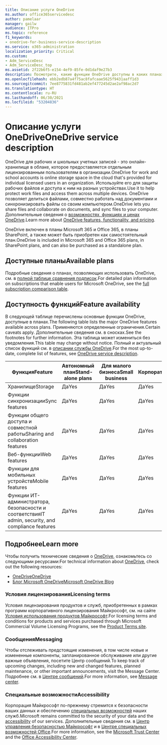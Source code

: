 ```yaml
---
title: Описание услуги OneDrive
ms.author: office365servicedesc
author: pamelaar
manager: gailw
audience: ITPro
ms.topic: reference
f1_keywords:
- onedrive-for-business-service-description
ms.service: o365-administration
localization_priority: Critical
ms.custom:
- Adm_ServiceDesc
- Adm_ServiceDesc_top
ms.assetid: 2f22b6f5-e154-4ef9-85fe-0d1daf9e27b3
description: Посмотрите, какие функции OneDrive доступны в каких планах.
ms.openlocfilehash: ebb2edb87a4f75ac8fafcaae5625f9431aaff1d3
ms.sourcegitcommit: 7ee8775831fd481ab2ef477245d2ae2af98ac2d7
ms.translationtype: HT
ms.contentlocale: ru-RU
ms.lasthandoff: 06/30/2021
ms.locfileid: "53204836"
---
```

# <a name="onedrive-service-description"></a><span data-ttu-id="49445-103">Описание услуги OneDrive</span><span class="sxs-lookup"><span data-stu-id="49445-103">OneDrive service description</span></span>

<span data-ttu-id="49445-104">OneDrive для рабочих и школьных учетных записей - это онлайн-хранилище в облаке, которое предоставляется отдельным лицензированным пользователям в организации.</span><span class="sxs-lookup"><span data-stu-id="49445-104">OneDrive for work and school accounts is online storage space in the cloud that's provided for individual licensed users in an organization.</span></span> <span data-ttu-id="49445-105">Используйте его для защиты рабочих файлов и доступа к ним на разных устройствах.</span><span class="sxs-lookup"><span data-stu-id="49445-105">Use it to help protect work files and access them across multiple devices.</span></span> <span data-ttu-id="49445-106">OneDrive позволяет делиться файлами, совместно работать над документами и синхронизировать файлы со своим компьютером.</span><span class="sxs-lookup"><span data-stu-id="49445-106">OneDrive lets you share files and collaborate on documents, and sync files to your computer.</span></span> <span data-ttu-id="49445-107">Дополнительные сведения о [возможностях, функциях и ценах OneDrive](https://www.microsoft.com/microsoft-365/onedrive/onedrive-for-business).</span><span class="sxs-lookup"><span data-stu-id="49445-107">Learn more about [OneDrive features, functionality, and pricing](https://www.microsoft.com/microsoft-365/onedrive/onedrive-for-business).</span></span>

<span data-ttu-id="49445-108">OneDrive включен в планы Microsoft 365 и Office 365, в планы SharePoint, а также может быть приобретен как самостоятельный план.</span><span class="sxs-lookup"><span data-stu-id="49445-108">OneDrive is included in Microsoft 365 and Office 365 plans, in SharePoint plans, and can also be purchased as a standalone plan.</span></span>

## <a name="available-plans"></a><span data-ttu-id="49445-109">Доступные планы</span><span class="sxs-lookup"><span data-stu-id="49445-109">Available plans</span></span>

<span data-ttu-id="49445-110">Подробные сведения о планах, позволяющих использовать OneDrive, см. в [полной таблице сравнения подписок](https://go.microsoft.com/fwlink/?linkid=2139145).</span><span class="sxs-lookup"><span data-stu-id="49445-110">For detailed plan information on subscriptions that enable users for Microsoft OneDrive, see the [full subscription comparison table](https://go.microsoft.com/fwlink/?linkid=2139145).</span></span>

## <a name="feature-availability"></a><span data-ttu-id="49445-111">Доступность функций</span><span class="sxs-lookup"><span data-stu-id="49445-111">Feature availability</span></span>

<span data-ttu-id="49445-112">В следующей таблице перечислены основные функции OneDrive, доступные в планах.</span><span class="sxs-lookup"><span data-stu-id="49445-112">The following table lists the major OneDrive features available across plans.</span></span> <span data-ttu-id="49445-113">Применяются определенные ограничения.</span><span class="sxs-lookup"><span data-stu-id="49445-113">Certain caveats apply.</span></span> <span data-ttu-id="49445-114">Дополнительные сведения см. в сносках.</span><span class="sxs-lookup"><span data-stu-id="49445-114">See the footnotes for further information.</span></span> <span data-ttu-id="49445-115">Эта таблица может измениться без уведомления.</span><span class="sxs-lookup"><span data-stu-id="49445-115">This table may change without notice.</span></span> <span data-ttu-id="49445-116">Полный и актуальный список функций см. в [описании службы OneDrive](/office365/servicedescriptions/onedrive-for-business-service-description).</span><span class="sxs-lookup"><span data-stu-id="49445-116">For the most up-to-date, complete list of features, see [OneDrive service description](/office365/servicedescriptions/onedrive-for-business-service-description).</span></span>

| <span data-ttu-id="49445-117">Функция</span><span class="sxs-lookup"><span data-stu-id="49445-117">Feature</span></span> | <span data-ttu-id="49445-118">Автономный план</span><span class="sxs-lookup"><span data-stu-id="49445-118">Stand-alone plans</span></span> | <span data-ttu-id="49445-119">Для малого бизнеса</span><span class="sxs-lookup"><span data-stu-id="49445-119">Small business</span></span> | <span data-ttu-id="49445-120">Корпоративный</span><span class="sxs-lookup"><span data-stu-id="49445-120">Enterprise</span></span> | <span data-ttu-id="49445-121">Для образования</span><span class="sxs-lookup"><span data-stu-id="49445-121">Education</span></span> | <span data-ttu-id="49445-122">Государственные организации</span><span class="sxs-lookup"><span data-stu-id="49445-122">Government</span></span> | <span data-ttu-id="49445-123">Некоммерческие организации</span><span class="sxs-lookup"><span data-stu-id="49445-123">Nonprofits</span></span>  |
|---------|-------------------|----------------|------------|-----------|------------|-------------|
| <span data-ttu-id="49445-124">Хранилище</span><span class="sxs-lookup"><span data-stu-id="49445-124">Storage</span></span> | <span data-ttu-id="49445-125">Да</span><span class="sxs-lookup"><span data-stu-id="49445-125">Yes</span></span> | <span data-ttu-id="49445-126">Да</span><span class="sxs-lookup"><span data-stu-id="49445-126">Yes</span></span> | <span data-ttu-id="49445-127">Да</span><span class="sxs-lookup"><span data-stu-id="49445-127">Yes</span></span> | <span data-ttu-id="49445-128">Да</span><span class="sxs-lookup"><span data-stu-id="49445-128">Yes</span></span> | <span data-ttu-id="49445-129">Да</span><span class="sxs-lookup"><span data-stu-id="49445-129">Yes</span></span> | <span data-ttu-id="49445-130">Да</span><span class="sxs-lookup"><span data-stu-id="49445-130">Yes</span></span> |
| <span data-ttu-id="49445-131">Функции синхронизации</span><span class="sxs-lookup"><span data-stu-id="49445-131">Sync features</span></span> | <span data-ttu-id="49445-132">Да</span><span class="sxs-lookup"><span data-stu-id="49445-132">Yes</span></span> | <span data-ttu-id="49445-133">Да</span><span class="sxs-lookup"><span data-stu-id="49445-133">Yes</span></span> | <span data-ttu-id="49445-134">Да</span><span class="sxs-lookup"><span data-stu-id="49445-134">Yes</span></span> | <span data-ttu-id="49445-135">Да</span><span class="sxs-lookup"><span data-stu-id="49445-135">Yes</span></span> | <span data-ttu-id="49445-136">Да</span><span class="sxs-lookup"><span data-stu-id="49445-136">Yes</span></span> | <span data-ttu-id="49445-137">Да</span><span class="sxs-lookup"><span data-stu-id="49445-137">Yes</span></span> |
| <span data-ttu-id="49445-138">Функции общего доступа и совместной работы</span><span class="sxs-lookup"><span data-stu-id="49445-138">Sharing and collaboration features</span></span> | <span data-ttu-id="49445-139">Да</span><span class="sxs-lookup"><span data-stu-id="49445-139">Yes</span></span> | <span data-ttu-id="49445-140">Да</span><span class="sxs-lookup"><span data-stu-id="49445-140">Yes</span></span> | <span data-ttu-id="49445-141">Да</span><span class="sxs-lookup"><span data-stu-id="49445-141">Yes</span></span> | <span data-ttu-id="49445-142">Да</span><span class="sxs-lookup"><span data-stu-id="49445-142">Yes</span></span> | <span data-ttu-id="49445-143">Да</span><span class="sxs-lookup"><span data-stu-id="49445-143">Yes</span></span> | <span data-ttu-id="49445-144">Да</span><span class="sxs-lookup"><span data-stu-id="49445-144">Yes</span></span> |
| <span data-ttu-id="49445-145">Веб-функции</span><span class="sxs-lookup"><span data-stu-id="49445-145">Web features</span></span> | <span data-ttu-id="49445-146">Да</span><span class="sxs-lookup"><span data-stu-id="49445-146">Yes</span></span> | <span data-ttu-id="49445-147">Да</span><span class="sxs-lookup"><span data-stu-id="49445-147">Yes</span></span> | <span data-ttu-id="49445-148">Да</span><span class="sxs-lookup"><span data-stu-id="49445-148">Yes</span></span> | <span data-ttu-id="49445-149">Да</span><span class="sxs-lookup"><span data-stu-id="49445-149">Yes</span></span> | <span data-ttu-id="49445-150">Да</span><span class="sxs-lookup"><span data-stu-id="49445-150">Yes</span></span> | <span data-ttu-id="49445-151">Да</span><span class="sxs-lookup"><span data-stu-id="49445-151">Yes</span></span> |
| <span data-ttu-id="49445-152">Функции для мобильных устройств</span><span class="sxs-lookup"><span data-stu-id="49445-152">Mobile features</span></span> | <span data-ttu-id="49445-153">Да</span><span class="sxs-lookup"><span data-stu-id="49445-153">Yes</span></span> | <span data-ttu-id="49445-154">Да</span><span class="sxs-lookup"><span data-stu-id="49445-154">Yes</span></span> | <span data-ttu-id="49445-155">Да</span><span class="sxs-lookup"><span data-stu-id="49445-155">Yes</span></span> | <span data-ttu-id="49445-156">Да</span><span class="sxs-lookup"><span data-stu-id="49445-156">Yes</span></span> | <span data-ttu-id="49445-157">Да</span><span class="sxs-lookup"><span data-stu-id="49445-157">Yes</span></span> | <span data-ttu-id="49445-158">Да</span><span class="sxs-lookup"><span data-stu-id="49445-158">Yes</span></span> |
| <span data-ttu-id="49445-159">Функции ИТ-администратора, безопасности и соответствия</span><span class="sxs-lookup"><span data-stu-id="49445-159">IT admin, security, and compliance features</span></span> | <span data-ttu-id="49445-160">Да</span><span class="sxs-lookup"><span data-stu-id="49445-160">Yes</span></span> | <span data-ttu-id="49445-161">Да</span><span class="sxs-lookup"><span data-stu-id="49445-161">Yes</span></span> | <span data-ttu-id="49445-162">Да</span><span class="sxs-lookup"><span data-stu-id="49445-162">Yes</span></span> | <span data-ttu-id="49445-163">Да</span><span class="sxs-lookup"><span data-stu-id="49445-163">Yes</span></span> | <span data-ttu-id="49445-164">Да</span><span class="sxs-lookup"><span data-stu-id="49445-164">Yes</span></span> | <span data-ttu-id="49445-165">Да</span><span class="sxs-lookup"><span data-stu-id="49445-165">Yes</span></span> |

## <a name="learn-more"></a><span data-ttu-id="49445-166">Подробнее</span><span class="sxs-lookup"><span data-stu-id="49445-166">Learn more</span></span>

<span data-ttu-id="49445-167">Чтобы получить технические сведения о [OneDrive](https://www.microsoft.com/microsoft-365/onedrive/onedrive-for-business), ознакомьтесь со следующими ресурсами:</span><span class="sxs-lookup"><span data-stu-id="49445-167">For technical information about [OneDrive](https://www.microsoft.com/microsoft-365/onedrive/onedrive-for-business), check out the following resources:</span></span>

- [<span data-ttu-id="49445-168">OneDrive</span><span class="sxs-lookup"><span data-stu-id="49445-168">OneDrive</span></span>](/onedrive/onedrive)
- [<span data-ttu-id="49445-169">Блог Microsoft OneDrive</span><span class="sxs-lookup"><span data-stu-id="49445-169">Microsoft OneDrive Blog</span></span>](https://techcommunity.microsoft.com/t5/microsoft-onedrive-blog/bg-p/OneDriveBlog)

### <a name="licensing-terms"></a><span data-ttu-id="49445-170">Условия лицензирования</span><span class="sxs-lookup"><span data-stu-id="49445-170">Licensing terms</span></span>

<span data-ttu-id="49445-171">Условия лицензирования продуктов и служб, приобретенных в рамках программ корпоративного лицензирования Майкрософт, см. на сайте [Условия использования продуктов Майкрософт](https://www.microsoft.com/licensing/terms/).</span><span class="sxs-lookup"><span data-stu-id="49445-171">For licensing terms and conditions for products and services purchased through Microsoft Commercial Volume Licensing Programs, see the [Product Terms site](https://www.microsoft.com/licensing/terms/).</span></span>

### <a name="messaging"></a><span data-ttu-id="49445-172">Сообщения</span><span class="sxs-lookup"><span data-stu-id="49445-172">Messaging</span></span>

<span data-ttu-id="49445-173">Чтобы отслеживать предстоящие изменения, в том числе новые и измененные компоненты, запланированное обслуживание или другие важные объявления, посетите Центр сообщений.</span><span class="sxs-lookup"><span data-stu-id="49445-173">To keep track of upcoming changes, including new and changed features, planned maintenance, or other important announcements, visit the Message Center.</span></span> <span data-ttu-id="49445-174">Подробнее см. в [Центре сообщений](/microsoft-365/admin/manage/message-center).</span><span class="sxs-lookup"><span data-stu-id="49445-174">For more information, see [Message center](/microsoft-365/admin/manage/message-center).</span></span>

### <a name="accessibility"></a><span data-ttu-id="49445-175">Специальные возможности</span><span class="sxs-lookup"><span data-stu-id="49445-175">Accessibility</span></span>

<span data-ttu-id="49445-176">Корпорация Майкрософт по-прежнему стремится к безопасности ваших данных и обеспечению [специальных возможностей](https://www.microsoft.com/trust-center/compliance/accessibility) наших служб.</span><span class="sxs-lookup"><span data-stu-id="49445-176">Microsoft remains committed to the security of your data and the [accessibility](https://www.microsoft.com/trust-center/compliance/accessibility) of our services.</span></span> <span data-ttu-id="49445-177">Дополнительные сведения см. в [Центр управления безопасностью Майкрософт](https://www.microsoft.com/trust-center) и в [Центре специальных возможностей Office](https://support.microsoft.com/office/office-accessibility-center-resources-for-people-with-disabilities-ecab0fcf-d143-4fe8-a2ff-6cd596bddc6d).</span><span class="sxs-lookup"><span data-stu-id="49445-177">For more information, see the [Microsoft Trust Center](https://www.microsoft.com/trust-center) and the [Office Accessibility Center](https://support.microsoft.com/office/office-accessibility-center-resources-for-people-with-disabilities-ecab0fcf-d143-4fe8-a2ff-6cd596bddc6d).</span></span>
